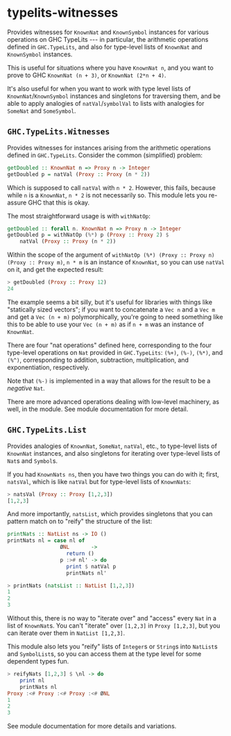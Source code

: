 typelits-witnesses
==================

Provides witnesses for `KnownNat` and `KnownSymbol` instances for various
operations on GHC TypeLits --- in particular, the arithmetic operations
defined in `GHC.TypeLits`, and also for type-level lists of `KnownNat` and
`KnownSymbol` instances.

This is useful for situations where you have `KnownNat n`, and you want to
prove to GHC `KnownNat (n + 3)`, or `KnownNat (2*n + 4)`.

It's also useful for when you want to work with type level lists of
`KnownNat`/`KnownSymbol` instances and singletons for traversing them, and be
able to apply analogies of `natVal`/`symbolVal` to lists with analogies for
`SomeNat` and `SomeSymbol`.

`GHC.TypeLits.Witnesses`
------------------------

Provides witnesses for instances arising from the arithmetic operations
defined in `GHC.TypeLits`.  Consider the common (simplified) problem:

~~~haskell
getDoubled :: KnownNat n => Proxy n -> Integer
getDoubled p = natVal (Proxy :: Proxy (n * 2))
~~~

Which is supposed to call `natVal` with `n * 2`.  However, this fails, because
while `n` is a `KnownNat`, `n * 2` is not necessarily so.  This module lets
you re-assure GHC that this is okay.

The most straightforward usage is with `withNatOp`:

~~~haskell
getDoubled :: forall n. KnownNat n => Proxy n -> Integer
getDoubled p = withNatOp (%*) p (Proxy :: Proxy 2) $
    natVal (Proxy :: Proxy (n * 2))
~~~

Within the scope of the argument of
`withNatOp (%*) (Proxy :: Proxy n) (Proxy :: Proxy m)`, `n * m` is an instance
of `KnownNat`, so you can use `natVal` on it, and get the expected result:

~~~haskell
> getDoubled (Proxy :: Proxy 12)
24
~~~

The example seems a bit silly, but it's useful for libraries with things like
"statically sized vectors"; if you want to concatenate a `Vec n` and a `Vec m`
and get a `Vec (n + m)` polymorphically, you're going to need something like
this to be able to use your `Vec (n + m)` as if `n + m` was an instance of
`KnownNat`.

There are four "nat operations" defined here, corresponding to the four
type-level operations on `Nat` provided in `GHC.TypeLits`: `(%+)`, `(%-)`,
`(%*)`, and `(%^)`, corresponding to addition, subtraction, multiplication,
and exponentiation, respectively.

Note that `(%-)` is implemented in a way that allows for the result to be a
*negative* `Nat`.

There are more advanced operations dealing with low-level machinery, as well,
in the module.  See module documentation for more detail.

`GHC.TypeLits.List`
-------------------

Provides analogies of `KnownNat`, `SomeNat`, `natVal`, etc., to type-level
lists of `KnownNat` instances, and also singletons for iterating over
type-level lists of `Nat`s and `Symbol`s.

If you had `KnownNats ns`, then you have two things you can do with it; first,
`natsVal`, which is like `natVal` but for type-level lists of `KnownNats`:

~~~haskell
> natsVal (Proxy :: Proxy [1,2,3])
[1,2,3]
~~~

And more importantly, `natsList`, which provides singletons that you can
pattern match on to "reify" the structure of the list:

~~~haskell
printNats :: NatList ns -> IO ()
printNats nl = case nl of
                 ØNL       ->
                   return ()
                 p :># nl' -> do
                   print $ natVal p
                   printNats nl'
~~~

~~~haskell
> printNats (natsList :: NatList [1,2,3])
1
2
3
~~~

Without this, there is no way to "iterate over" and "access" every `Nat` in a
list of `KnownNat`s.  You can't "iterate" over `[1,2,3]` in `Proxy [1,2,3]`,
but you can iterate over them in `NatList [1,2,3]`.

This module also lets you "reify" lists of `Integer`s or `String`s into
`NatList`s and `SymbolList`s, so you can access them at the type level for
some dependent types fun.

~~~haskell
> reifyNats [1,2,3] $ \nl -> do
    print nl
    printNats nl
Proxy :<# Proxy :<# Proxy :<# ØNL
1
2
3
~~~

See module documentation for more details and variations.

